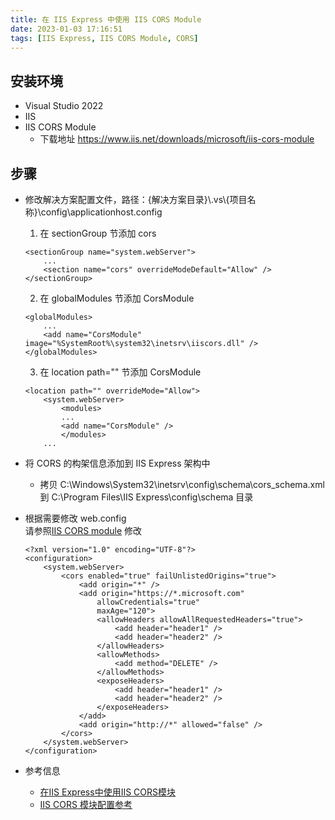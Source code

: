 ```yaml
---
title: 在 IIS Express 中使用 IIS CORS Module
date: 2023-01-03 17:16:51
tags: [IIS Express, IIS CORS Module, CORS]
---
```


## 安装环境
- Visual Studio 2022
- IIS
- IIS CORS Module
  - 下载地址 https://www.iis.net/downloads/microsoft/iis-cors-module

## 步骤
- 修改解决方案配置文件，路径：{解决方案目录}\\.vs\\{项目名称}\config\applicationhost.config 
    1. 在 sectionGroup 节添加 cors
    ```[xml]
    <sectionGroup name="system.webServer">
        ...
        <section name="cors" overrideModeDefault="Allow" />
    </sectionGroup>
    ```

    2. 在 globalModules 节添加 CorsModule
    ```[xml]
    <globalModules>
        ...
        <add name="CorsModule" image="%SystemRoot%\system32\inetsrv\iiscors.dll" />
    </globalModules>
    ```

    3. 在 location path="" 节添加 CorsModule
    ```[xml]
    <location path="" overrideMode="Allow">
        <system.webServer>
            <modules>
            ...
            <add name="CorsModule" />
            </modules>
        ...
    ```
- 将 CORS 的构架信息添加到 IIS Express 架构中  
  - 拷贝 C:\Windows\System32\inetsrv\config\schema\cors_schema.xml 到 C:\Program Files\IIS Express\config\schema 目录  
- 根据需要修改 web.config  
    请参照[IIS CORS module](https://learn.microsoft.com/en-us/iis/extensions/cors-module/cors-module-configuration-reference) 修改
    ```[xml]
    <?xml version="1.0" encoding="UTF-8"?>
    <configuration>
        <system.webServer>
            <cors enabled="true" failUnlistedOrigins="true">
                <add origin="*" />
                <add origin="https://*.microsoft.com"
                    allowCredentials="true"
                    maxAge="120"> 
                    <allowHeaders allowAllRequestedHeaders="true">
                        <add header="header1" />
                        <add header="header2" />
                    </allowHeaders>
                    <allowMethods>
                        <add method="DELETE" />
                    </allowMethods>
                    <exposeHeaders>
                        <add header="header1" />
                        <add header="header2" />
                    </exposeHeaders>
                </add>
                <add origin="http://*" allowed="false" />
            </cors>
        </system.webServer>
    </configuration>
    ```
- 参考信息
  - [在IIS Express中使用IIS CORS模块](https://qiita.com/nt-7/items/9f892b67980901f1a378)
  - [IIS CORS 模块配置参考](https://learn.microsoft.com/en-us/iis/extensions/cors-module/cors-module-configuration-reference)